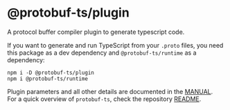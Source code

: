 @protobuf-ts/plugin
===================

A protocol buffer compiler plugin to generate typescript code. 

If you want to generate and run TypeScript from your `.proto` files, you 
need this package as a dev dependency and `@protobuf-ts/runtime` as a 
dependency:

```shell script
npm i -D @protobuf-ts/plugin
npm i @protobuf-ts/runtime
``` 

Plugin parameters and all other details are documented in the [MANUAL](https://github.com/timostamm/protobuf-ts/tree/master/packages/MANUAL.md#the-protoc-plugin).  
For a quick overview of `protobuf-ts`, check the repository [README](https://github.com/timostamm/protobuf-ts/tree/master/packages/README.md).

